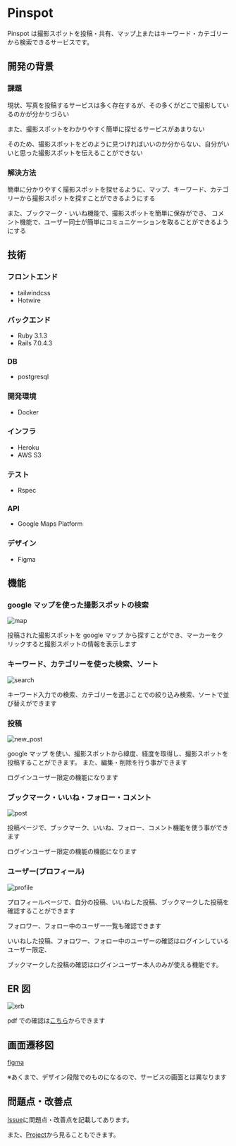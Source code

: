 # Pinspot

Pinspot は撮影スポットを投稿・共有、マップ上またはキーワード・カテゴリーから検索できるサービスです。

## 開発の背景

### 課題

現状、写真を投稿するサービスは多く存在するが、その多くがどこで撮影しているのかが分かりづらい

また、撮影スポットをわかりやすく簡単に探せるサービスがあまりない

そのため、撮影スポットをどのように見つければいいのか分からない、自分がいいと思った撮影スポットを伝えることができない

### 解決方法

簡単に分かりやすく撮影スポットを探せるように、マップ、キーワード、カテゴリーから撮影スポットを探すことができるようにする

また、ブックマーク・いいね機能で、撮影スポットを簡単に保存ができ、
コメント機能で、ユーザー同士が簡単にコミュニケーションを取ることができるようにする

## 技術

### フロントエンド

- tailwindcss
- Hotwire

### バックエンド

- Ruby 3.1.3
- Rails 7.0.4.3

### DB

- postgresql

### 開発環境

- Docker

### インフラ

- Heroku
- AWS S3

### テスト

- Rspec

### API

- Google Maps Platform

### デザイン

- Figma

## 機能

### google マップを使った撮影スポットの検索

![map](readme_file/map.png)

投稿された撮影スポットを google マップ から探すことができ、マーカーをクリックすると撮影スポットの情報を表示します

### キーワード、カテゴリーを使った検索、ソート

![search](readme_file/search.png)

キーワード入力での検索、カテゴリーを選ぶことでの絞り込み検索、ソートで並び替えができます

### 投稿

![new_post](readme_file/new_post.png)

google マップ を使い、撮影スポットから緯度、経度を取得し、撮影スポットを投稿することができます。
また、編集・削除を行う事ができます

ログインユーザー限定の機能になります

### ブックマーク・いいね・フォロー・コメント

![post](readme_file/post.png)

投稿ページで、ブックマーク、いいね、フォロー、コメント機能を使う事ができます

ログインユーザー限定の機能の機能になります

### ユーザー(プロフィール)

![profile](readme_file/profile.png)

プロフィールページで、自分の投稿、いいねした投稿、ブックマークした投稿を確認することができます

フォロワー、フォロー中のユーザー一覧も確認できます

いいねした投稿、フォロワー、フォロー中のユーザーの確認はログインしているユーザー限定、

ブックマークした投稿の確認はログインユーザー本人のみが使える機能です。

## ER 図

![erb](readme_file/erd.png)

pdf での確認は[こちら](readme_file/erd.pdf)からできます

## 画面遷移図

[figma](https://www.figma.com/file/RzKpE26zIoygzzksTBGa37/Pinspot?type=design&node-id=0%3A1&mode=design&t=3EdPXXXOqgSSNz7X-1)

※あくまで、デザイン段階でのものになるので、サービスの画面とは異なります

## 問題点・改善点

[Issue](https://github.com/kaitosuzuki-github/pinspot/issues)に問題点・改善点を記載してあります。

また、[Project](https://github.com/users/kaitosuzuki-github/projects/1/views/1)から見ることもできます。
